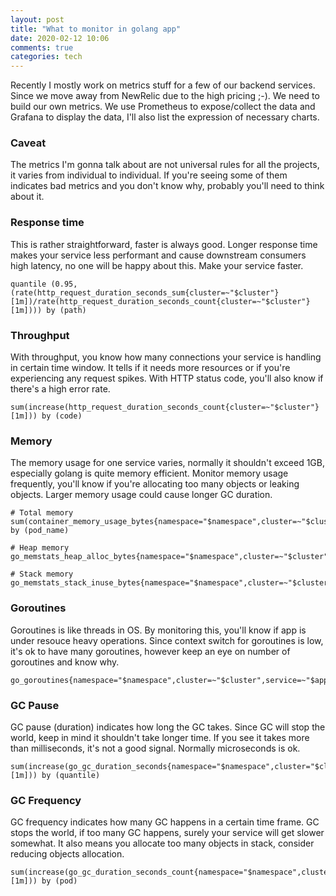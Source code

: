 ```yaml
---
layout: post
title: "What to monitor in golang app"
date: 2020-02-12 10:06
comments: true
categories: tech
---
```


Recently I mostly work on metrics stuff for a few of our backend services. Since
we move away from NewRelic due to the high pricing ;-). We need to build our own
metrics. We use Prometheus to expose/collect the data and Grafana to display the
data, I'll also list the expression of necessary charts.

### Caveat

The metrics I'm gonna talk about are not universal rules for all the projects,
it varies from individual to individual. If you're seeing some of them indicates
bad metrics and you don't know why, probably you'll need to think about it.

### Response time

This is rather straightforward, faster is always good. Longer response time
makes your service less performant and cause downstream consumers high latency,
no one will be happy about this. Make your service faster.

```
quantile (0.95,  (rate(http_request_duration_seconds_sum{cluster=~"$cluster"}[1m])/rate(http_request_duration_seconds_count{cluster=~"$cluster"}[1m]))) by (path)
```

### Throughput

With throughput, you know how many connections your service is handling in
certain time window. It tells if it needs more resources or if you're
experiencing any request spikes. With HTTP status code, you'll also know if
there's a high error rate.

```
sum(increase(http_request_duration_seconds_count{cluster=~"$cluster"}[1m])) by (code)
```

### Memory

The memory usage for one service varies, normally it shouldn't exceed 1GB,
especially golang is quite memory efficient. Monitor memory usage frequently,
you'll know if you're allocating too many objects or leaking objects. Larger
memory usage could cause longer GC duration.

```
# Total memory
sum(container_memory_usage_bytes{namespace="$namespace",cluster=~"$cluster",pod_name=~"$appname.*"}) by (pod_name)

# Heap memory
go_memstats_heap_alloc_bytes{namespace="$namespace",cluster=~"$cluster",service=~"$appname.*"}

# Stack memory
go_memstats_stack_inuse_bytes{namespace="$namespace",cluster=~"$cluster",service=~"$appname.*"}
```

### Goroutines

Goroutines is like threads in OS. By monitoring this, you'll know if app is
under resouce heavy operations. Since context switch for goroutines is low, it's
ok to have many goroutines, however keep an eye on number of goroutines and know
why.

```
go_goroutines{namespace="$namespace",cluster=~"$cluster",service=~"$appname.*"}
```

### GC Pause

GC pause (duration) indicates how long the GC takes. Since GC will stop the
world, keep in mind it shouldn't take longer time. If you see it takes more than
milliseconds, it's not a good signal. Normally microseconds is ok.

```
sum(increase(go_gc_duration_seconds{namespace="$namespace",cluster="$cluster",service=~"$appname.*"}[1m])) by (quantile)
```

### GC Frequency

GC frequency indicates how many GC happens in a certain time frame. GC stops the
world, if too many GC happens, surely your service will get slower somewhat. It
also means you allocate too many objects in stack, consider reducing objects
allocation.

```
sum(increase(go_gc_duration_seconds_count{namespace="$namespace",cluster=~"$cluster",service=~"$appname.*"}[1m])) by (pod)
```
